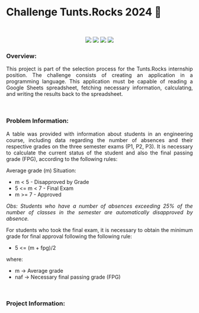 # Challenge Tunts.Rocks 2024 🤘

<br>

<p align="center">
     <a alt="Node">
        <img src="https://img.shields.io/badge/Nodejs-v18.16.0-blue.svg" />
    </a>
    <a alt="Typescript">
        <img src="https://img.shields.io/badge/Typescript-v5.2.2-purple.svg" />
    </a>
    <a alt="Jest">
        <img src="https://img.shields.io/badge/Jest-v29.7.0-brightgreen.svg" />
    </a>
    <a alt="Express">
        <img src="https://img.shields.io/badge/GoogleApis-v133.0.0-lightgreen.svg" />
    </a>
</p>

### Overview:

<p align="justify">
This project is part of the selection process for the Tunts.Rocks internship position. The challenge consists of creating an application in a programming language. This application must be capable of reading a Google Sheets spreadsheet, fetching necessary information, calculating, and writing the results back to the spreadsheet.
</p>

<br>

### Problem Information:

<p align="justify">
A table was provided with information about students in an engineering course, including data regarding the number of absences and their respective grades on the three semester exams (P1, P2, P3). It is necessary to calculate the current status of the student and also the final passing grade (FPG), according to the following rules:
</p>

Average grade (m) Situation:

<ul>
    <li>m < 5  - Disapproved by Grade</li>
    <li>5 <= m < 7  - Final Exam</li>
    <li>m >= 7  - Approved</li>
</ul>

<p align="justify">
<i>Obs: Students who have a number of absences exceeding 25% of the number of classes in the semester are automatically disapproved by absence.</i>
</p>

<p align="justify">
For students who took the final exam, it is necessary to obtain the minimum grade for final approval following the following rule:

- 5 <= (m + fpg)/2
</p>

where:

<ul>
    <li>m -> Average grade</li>
    <li>naf -> Necessary final passing grade (FPG)</li>
</ul>

<br>

### Project Information:
